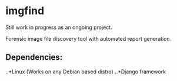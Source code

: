 imgfind
 =======
 Still work in progress as an ongoing project.
 
 Forensic image file discovery tool with automated report generation. 
 
 Dependencies:
 ------
  ..*Linux (Works on any Debian based distro)
  ..*Django framework
